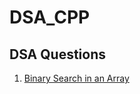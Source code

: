# DSA_CPP

## DSA Questions
1. [Binary Search in an Array](https://github.com/Shreya-bansall/DSA_CPP/tree/master/ArraysBinarySearch.cpp)